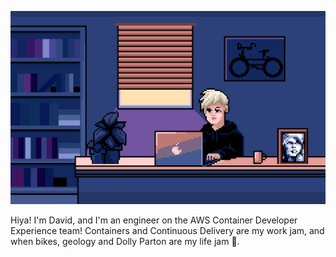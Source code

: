 ![It me!](kohidave.gif)

Hiya! I'm David, and I'm an engineer on the AWS Container Developer Experience team! Containers and Continuous Delivery are my work jam, and when bikes, geology and Dolly Parton are my life jam 🍕.

